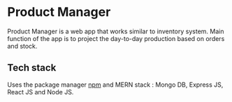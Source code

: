 # Product Manager

Product Manager is a web app that works similar to inventory system. 
Main function of the app is to project the day-to-day production based on orders and stock.

## Tech stack 

Uses the package manager [npm](https://www.npmjs.com/package/npm) and 
MERN stack : Mongo DB, Express JS, React JS and Node JS.
